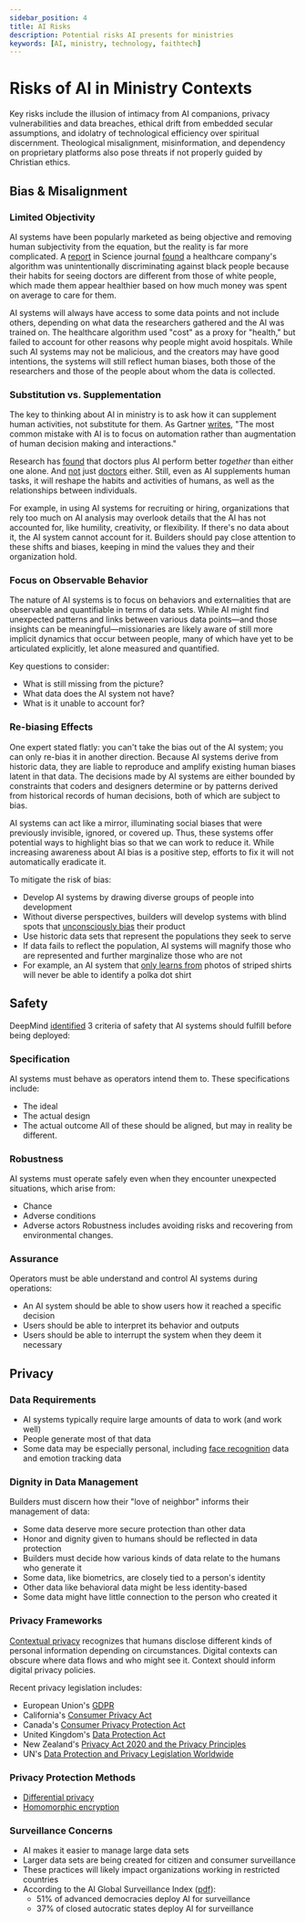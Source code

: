 ```yaml
---
sidebar_position: 4
title: AI Risks
description: Potential risks AI presents for ministries
keywords: [AI, ministry, technology, faithtech]
---
```


# Risks of AI in Ministry Contexts

Key risks include the illusion of intimacy from AI companions, privacy vulnerabilities and data breaches, ethical drift from embedded secular assumptions, and idolatry of technological efficiency over spiritual discernment. Theological misalignment, misinformation, and dependency on proprietary platforms also pose threats if not properly guided by Christian ethics.

## Bias & Misalignment

### Limited Objectivity
AI systems have been popularly marketed as being objective and removing human subjectivity from the equation, but the reality is far more complicated. A [report](https://www.science.org/doi/10.1126/science.aax2342) in Science journal [found](https://www.washingtonpost.com/health/2019/10/24/racial-bias-medical-algorithm-favors-white-patients-over-sicker-black-patients/) a healthcare company's algorithm was unintentionally discriminating against black people because their habits for seeing doctors are different from those of white people, which made them appear healthier based on how much money was spent on average to care for them.

AI systems will always have access to some data points and not include others, depending on what data the researchers gathered and the AI was trained on. The healthcare algorithm used "cost" as a proxy for "health," but failed to account for other reasons why people might avoid hospitals. While such AI systems may not be malicious, and the creators may have good intentions, the systems will still reflect human biases, both those of the researchers and those of the people about whom the data is collected.

### Substitution vs. Supplementation
The key to thinking about AI in ministry is to ask how it can supplement human activities, not substitute for them. As Gartner [writes](https://www.gartner.com/smarterwithgartner/the-cios-guide-to-artificial-intelligence/), "The most common mistake with AI is to focus on automation rather than augmentation of human decision making and interactions."

Research has [found](https://www.sciencedaily.com/releases/2019/03/190318141135.htm) that doctors plus AI perform better *together* than either one alone. And [not](https://www.nature.com/articles/s41586-022-04448-z) just [doctors](https://hbr.org/2018/07/collaborative-intelligence-humans-and-ai-are-joining-forces) either. Still, even as AI supplements human tasks, it will reshape the habits and activities of humans, as well as the relationships between individuals.

For example, in using AI systems for recruiting or hiring, organizations that rely too much on AI analysis may overlook details that the AI has not accounted for, like humility, creativity, or flexibility. If there's no data about it, the AI system cannot account for it. Builders should pay close attention to these shifts and biases, keeping in mind the values they and their organization hold.

### Focus on Observable Behavior
The nature of AI systems is to focus on behaviors and externalities that are observable and quantifiable in terms of data sets. While AI might find unexpected patterns and links between various data points—and those insights can be meaningful—missionaries are likely aware of still more implicit dynamics that occur between people, many of which have yet to be articulated explicitly, let alone measured and quantified.

Key questions to consider:
- What is still missing from the picture? 
- What data does the AI system not have?
- What is it unable to account for?

### Re-biasing Effects
One expert stated flatly: you can't take the bias out of the AI system; you can only re-bias it in another direction. Because AI systems derive from historic data, they are liable to reproduce and amplify existing human biases latent in that data. The decisions made by AI systems are either bounded by constraints that coders and designers determine or by patterns derived from historical records of human decisions, both of which are subject to bias.

AI systems can act like a mirror, illuminating social biases that were previously invisible, ignored, or covered up. Thus, these systems offer potential ways to highlight bias so that we can work to reduce it. While increasing awareness about AI bias is a positive step, efforts to fix it will not automatically eradicate it.

To mitigate the risk of bias:
- Develop AI systems by drawing diverse groups of people into development
- Without diverse perspectives, builders will develop systems with blind spots that [unconsciously bias](https://www.nytimes.com/2019/04/25/lens/sarah-lewis-racial-bias-photography.html) their product
- Use historic data sets that represent the populations they seek to serve
- If data fails to reflect the population, AI systems will magnify those who are represented and further marginalize those who are not
- For example, an AI system that [only learns from](https://medium.com/faithtech/who-makes-the-rules-whose-labels-to-use-a38cce3a60a7) photos of striped shirts will never be able to identify a polka dot shirt

## Safety

DeepMind [identified](https://deepmindsafetyresearch.medium.com/building-safe-artificial-intelligence-52f5f75058f1) 3 criteria of safety that AI systems should fulfill before being deployed:

### Specification
AI systems must behave as operators intend them to. These specifications include:
- The ideal
- The actual design
- The actual outcome
All of these should be aligned, but may in reality be different.

### Robustness
AI systems must operate safely even when they encounter unexpected situations, which arise from:
- Chance
- Adverse conditions
- Adverse actors
Robustness includes avoiding risks and recovering from environmental changes.

### Assurance
Operators must be able understand and control AI systems during operations:
- An AI system should be able to show users how it reached a specific decision
- Users should be able to interpret its behavior and outputs
- Users should be able to interrupt the system when they deem it necessary

## Privacy

### Data Requirements
- AI systems typically require large amounts of data to work (and work well)
- People generate most of that data
- Some data may be especially personal, including [face recognition](https://faithtech.com/product/facial-recognition/) data and emotion tracking data

### Dignity in Data Management
Builders must discern how their "love of neighbor" informs their management of data:
- Some data deserve more secure protection than other data
- Honor and dignity given to humans should be reflected in data protection
- Builders must decide how various kinds of data relate to the humans who generate it
- Some data, like biometrics, are closely tied to a person's identity
- Other data like behavioral data might be less identity-based
- Some data might have little connection to the person who created it

### Privacy Frameworks
[Contextual privacy](https://www.sup.org/books/title/?id=8862) recognizes that humans disclose different kinds of personal information depending on circumstances. Digital contexts can obscure where data flows and who might see it. Context should inform digital privacy policies.

Recent privacy legislation includes:
- European Union's [GDPR](https://gdpr.eu/what-is-gdpr/)
- California's [Consumer Privacy Act](https://www.oag.ca.gov/privacy/ccpa)
- Canada's [Consumer Privacy Protection Act](https://ised-isde.canada.ca/site/innovation-better-canada/en/consumer-privacy-protection-act)
- United Kingdom's [Data Protection Act](https://www.gov.uk/data-protection)
- New Zealand's [Privacy Act 2020 and the Privacy Principles](https://www.privacy.org.nz/privacy-act-2020/privacy-principles/)
- UN's [Data Protection and Privacy Legislation Worldwide](https://unctad.org/page/data-protection-and-privacy-legislation-worldwide)

### Privacy Protection Methods
- [Differential privacy](https://privacytools.seas.harvard.edu/differential-privacy)
- [Homomorphic encryption](https://www.microsoft.com/en-us/research/project/homomorphic-encryption/)

### Surveillance Concerns
- AI makes it easier to manage large data sets
- Larger data sets are being created for citizen and consumer surveillance
- These practices will likely impact organizations working in restricted countries
- According to the AI Global Surveillance Index ([pdf](https://carnegieendowment.org/files/AI_Global_Surveillance_Index1.pdf)):
  - 51% of advanced democracies deploy AI for surveillance
  - 37% of closed autocratic states deploy AI for surveillance
